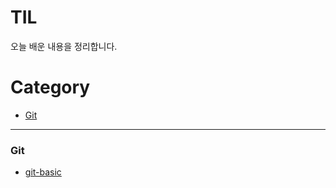 # TIL

오늘 배운 내용을 정리합니다.



# Category

- [Git](<https://github.com/suminmoon/TIL/tree/master/git>)

---

### Git

- [git-basic](<https://github.com/suminmoon/TIL/blob/master/git/git-basic.md>)

  